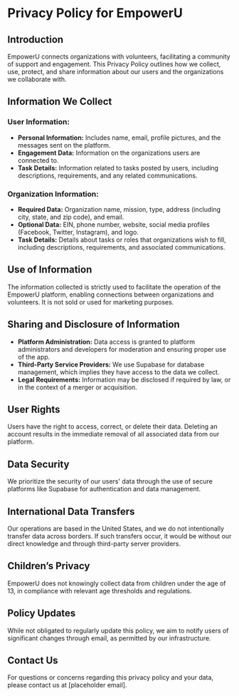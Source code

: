 # Privacy Policy for EmpowerU

## Introduction

EmpowerU connects organizations with volunteers, facilitating a community of support and engagement. This Privacy Policy outlines how we collect, use, protect, and share information about our users and the organizations we collaborate with.

## Information We Collect

### User Information:

- **Personal Information:** Includes name, email, profile pictures, and the messages sent on the platform.
- **Engagement Data:** Information on the organizations users are connected to.
- **Task Details:** Information related to tasks posted by users, including descriptions, requirements, and any related communications.

### Organization Information:

- **Required Data:** Organization name, mission, type, address (including city, state, and zip code), and email.
- **Optional Data:** EIN, phone number, website, social media profiles (Facebook, Twitter, Instagram), and logo.
- **Task Details:** Details about tasks or roles that organizations wish to fill, including descriptions, requirements, and associated communications.

## Use of Information

The information collected is strictly used to facilitate the operation of the EmpowerU platform, enabling connections between organizations and volunteers. It is not sold or used for marketing purposes.

## Sharing and Disclosure of Information

- **Platform Administration:** Data access is granted to platform administrators and developers for moderation and ensuring proper use of the app.
- **Third-Party Service Providers:** We use Supabase for database management, which implies they have access to the data we collect.
- **Legal Requirements:** Information may be disclosed if required by law, or in the context of a merger or acquisition.

## User Rights

Users have the right to access, correct, or delete their data. Deleting an account results in the immediate removal of all associated data from our platform.

## Data Security

We prioritize the security of our users' data through the use of secure platforms like Supabase for authentication and data management.

## International Data Transfers

Our operations are based in the United States, and we do not intentionally transfer data across borders. If such transfers occur, it would be without our direct knowledge and through third-party server providers.

## Children’s Privacy

EmpowerU does not knowingly collect data from children under the age of 13, in compliance with relevant age thresholds and regulations.

## Policy Updates

While not obligated to regularly update this policy, we aim to notify users of significant changes through email, as permitted by our infrastructure.

## Contact Us

For questions or concerns regarding this privacy policy and your data, please contact us at [placeholder email].
